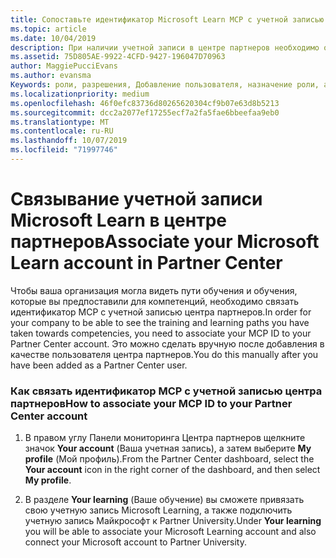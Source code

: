 ```yaml
---
title: Сопоставьте идентификатор Microsoft Learn MCP с учетной записью центра партнеров | Центр партнеров
ms.topic: article
ms.date: 10/04/2019
description: При наличии учетной записи в центре партнеров необходимо обновить профиль, связав идентификатор MCP.
ms.assetid: 75D805AE-9922-4CFD-9427-196047D70963
author: MaggiePucciEvans
ms.author: evansma
Keywords: роли, разрешения, Добавление пользователя, назначение роли, администратор, агент, идентификатор MCP, Microsoft Learn
ms.localizationpriority: medium
ms.openlocfilehash: 46f0efc83736d80265620304cf9b07e63d8b5213
ms.sourcegitcommit: dcc2a2077ef17255ecf7a2fa5fae6bbeefaa9eb0
ms.translationtype: MT
ms.contentlocale: ru-RU
ms.lasthandoff: 10/07/2019
ms.locfileid: "71997746"
---
```

# <a name="associate-your-microsoft-learn-account-in-partner-center"></a><span data-ttu-id="a8663-104">Связывание учетной записи Microsoft Learn в центре партнеров</span><span class="sxs-lookup"><span data-stu-id="a8663-104">Associate your Microsoft Learn account in Partner Center</span></span>

<span data-ttu-id="a8663-105">Чтобы ваша организация могла видеть пути обучения и обучения, которые вы предпоставили для компетенций, необходимо связать идентификатор MCP с учетной записью центра партнеров.</span><span class="sxs-lookup"><span data-stu-id="a8663-105">In order for your company to be able to see the training and learning paths you have taken towards competencies, you need to associate your MCP ID to your Partner Center account.</span></span> <span data-ttu-id="a8663-106">Это можно сделать вручную после добавления в качестве пользователя центра партнеров.</span><span class="sxs-lookup"><span data-stu-id="a8663-106">You do this manually after you have been added as a Partner Center user.</span></span>

### <a name="how-to-associate-your-mcp-id-to-your-partner-center-account"></a><span data-ttu-id="a8663-107">Как связать идентификатор MCP с учетной записью центра партнеров</span><span class="sxs-lookup"><span data-stu-id="a8663-107">How to associate your MCP ID to your Partner Center account</span></span>

1. <span data-ttu-id="a8663-108">В правом углу Панели мониторинга Центра партнеров щелкните значок **Your account** (Ваша учетная запись), а затем выберите **My profile** (Мой профиль).</span><span class="sxs-lookup"><span data-stu-id="a8663-108">From the Partner Center dashboard, select the **Your account** icon in the right corner of the dashboard, and then select **My profile**.</span></span>

2. <span data-ttu-id="a8663-109">В разделе **Your learning** (Ваше обучение) вы сможете привязать свою учетную запись Microsoft Learning, а также подключить учетную запись Майкрософт к Partner University.</span><span class="sxs-lookup"><span data-stu-id="a8663-109">Under **Your learning** you will be able to associate your Microsoft Learning account and also connect your Microsoft account to Partner University.</span></span>